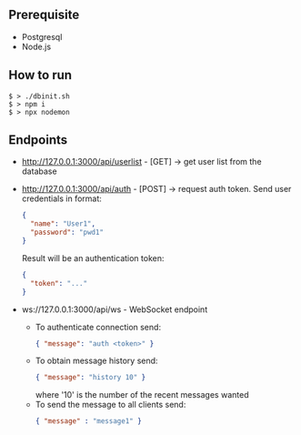 ## Prerequisite
  - Postgresql
  - Node.js

## How to run
```
$ > ./dbinit.sh
$ > npm i
$ > npx nodemon
```

## Endpoints
- http://127.0.0.1:3000/api/userlist - [GET]  -> get user list from the database
- http://127.0.0.1:3000/api/auth     - [POST] -> request auth token. Send user credentials in format:
  ```JSON
  {
    "name": "User1",
    "password": "pwd1"
  }
  ```
  Result will be an authentication token:
  ```JSON
  {
    "token": "..."
  }
  ```
  
- ws://127.0.0.1:3000/api/ws - WebSocket endpoint
  - To authenticate connection send:
    ```JSON
    { "message": "auth <token>" }
    ```
  - To obtain message history send:
    ```JSON
    { "message": "history 10" }
    ```
    where '10' is the number of the recent messages wanted
  - To send the message to all clients send:
    ```JSON
    { "message" : "message1" }
    ```
